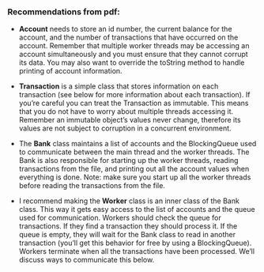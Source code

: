 ### Recommendations from pdf:

- **Account** needs to store an id number, the current balance for the account, and the 
number of transactions that have occurred on the account. Remember that multiple 
worker threads may be accessing an account simultaneously and you must ensure 
that they cannot corrupt its data. You may also want to override the toString
method to handle printing of account information.

- **Transaction** is a simple class that stores information on each transaction (see below 
for more information about each transaction). If you’re careful you can treat the 
Transaction as immutable. This means that you do not have to worry about multiple 
threads accessing it. Remember an immutable object’s values never change, 
therefore its values are not subject to corruption in a concurrent environment.

- The **Bank** class maintains a list of accounts and the BlockingQueue used to 
communicate between the main thread and the worker threads. The Bank is also 
responsible for starting up the worker threads, reading transactions from the file, and 
printing out all the account values when everything is done. Note: make sure you 
start up all the worker threads before reading the transactions from the file.

- I recommend making the **Worker** class is an inner class of the Bank class. This way 
it gets easy access to the list of accounts and the queue used for communication. 
Workers should check the queue for transactions. If they find a transaction they 
should process it. If the queue is empty, they will wait for the Bank class to read in 
another transaction (you’ll get this behavior for free by using a BlockingQueue). 
Workers terminate when all the transactions have been processed. We’ll discuss 
ways to communicate this below.

